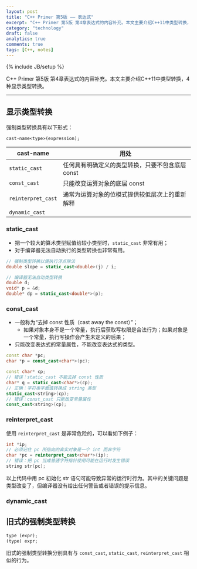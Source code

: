 ```yaml
---
layout: post
title: "C++ Primer 第5版 —— 表达式"
excerpt: "C++ Primer 第5版 第4章表达式的内容补充。本文主要介绍C++11中类型转换，4种显示类型转换。"
category: "technology"
draft: false
analytics: true
comments: true
tags: [C++, notes]
---
```

{% include JB/setup %}

C++ Primer 第5版 第4章表达式的内容补充。本文主要介绍C++11中类型转换，4种显示类型转换。

---

## 显示类型转换

强制类型转换具有以下形式：

`cast-name<type>(expression);`

| cast-name          | 用处                                             |
|--------------------|--------------------------------------------------|
| `static_cast`      | 任何具有明确定义的类型转换，只要不包含底层 const |
| `const_cast`       | 只能改变运算对象的底层 const                     |
| `reinterpret_cast` | 通常为运算对象的位模式提供较低层次上的重新解释   |
| `dynamic_cast`     |                                                  |


### static_cast

- 把一个较大的算术类型赋值给较小类型时，`static_cast` 非常有用；
- 对于编译器无法自动执行的类型转换也非常有用。

```cpp
// 强制类型转换以便执行浮点除法
double slope = static_cast<double>(j) / i;

// 编译器无法自动类型转换
double d;
void* p = &d;
double* dp = static_cast<double*>(p);
```

### const_cast

- 一般称为“去掉 const 性质（cast away the const）”；
  - 如果对象本身不是一个常量，执行后获取写权限是合法行为；如果对象是一个常量，执行写操作会产生未定义的后果；
- 只能改变表达式的常量属性，不能改变表达式的类型。

```cpp
const char *pc;
char *p = const_cast<char*>(pc);

const char* cp;
// 错误：static_cast 不能去掉 const 性质
char* q = static_cast<char*>(cp);
// 正确：字符串字面值转换成 string 类型
static_cast<string>(cp);
// 错误：const_cast 只能改变常量属性
const_cast<string>(cp);
```

### reinterpret_cast

使用 `reinterpret_cast` 是非常危险的，可以看如下例子：

```cpp
int *ip;
// 必须记住 pc 所指向的真实对象是一个 int 而非字符
char *pc = reinterpret_cast<char*>(ip);
// 错误：把 pc 当成普通字符指针使用可能在运行时发生错误
string str(pc);
```

以上代码中用 pc 初始化 str 语句可能导致异常的运行时行为。其中的关键问题是类型改变了，但编译器没有给出任何警告或者错误的提示信息。

### dynamic_cast



## 旧式的强制类型转换

```markdown
type (expr);
(type) expr;
```

旧式的强制类型转换分别具有与 `const_cast`, `static_cast`, `reinterpret_cast` 相似的行为。
